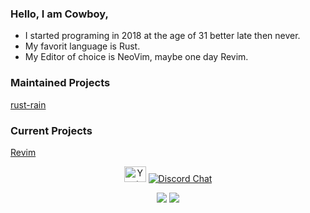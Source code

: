### Hello, I am Cowboy,

  - I started programing in 2018 at the age of 31 better late then never.
  - My favorit language is Rust.
  - My Editor of choice is NeoVim, maybe one day Revim.
  

### Maintained Projects
[rust-rain](https://rusty-rain.xyz)

### Current Projects
[Revim](https://github.com/cowboy8625/revim)

<p align="center">
  <a href="https://www.youtube.com/cowboy8625"><img width=35 height=25 alt="Youtube" src="https://img.icons8.com/officel/2x/youtube-play.png"></a>
  <a href="https://discord.gg/KwnGX8P"><img alt="Discord Chat" src="https://img.shields.io/discord/509849754155614230"></a>
</p>

<p align="center">
  <img src="https://github-readme-stats.vercel.app/api?username=cowboy8625&count_private=true&show_icons=true&bg_color=262922&title_color=7cf221&text_color=f9f3d8&icon_color=00ddf0&locale=en">
  <img src="https://github-readme-stats.vercel.app/api/top-langs/?username=cowboy8625&layout=compact&bg_color=262922&title_color=7cf221&text_color=f9f3d8&icon_color=00ddf0&locale=en">
</p>
